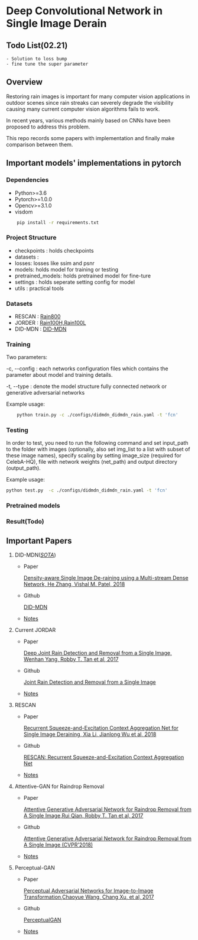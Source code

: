 Deep Convolutional Network in Single Image Derain
==================================

## Todo List(02.21)
    - Solution to loss bump
    - fine tune the super parameter

## Overview
Restoring rain images is important for many computer vision applications in outdoor scenes since rain streaks can severely degrade the visibility causing many current computer vision algorithms fails to work.

In recent years, various methods mainly based on CNNs have been proposed to address this problem.

This repo records some papers with implementation and finally make comparison between them.

## Important models' implementations in pytorch

### Dependencies
- Python>=3.6
- Pytorch>=1.0.0
- Opencv>=3.1.0
- visdom

```bash
    pip install -r requirements.txt
``` 

### Project Structure
- checkpoints : holds checkpoints
- datasets : 
- losses: losses like ssim and psnr
- models: holds model for training or testing
- pretrained_models: holds pretrained model for fine-ture
- settings : holds seperate setting config for model
- utils : practical tools 

### Datasets
- RESCAN : [Rain800](https://drive.google.com/drive/folders/0Bw2e6Q0nQQvGbi1xV1Yxd09rY2s)
- JORDER : [Rain100H,Rain100L](http://www.icst.pku.edu.cn/struct/Projects/joint_rain_removal.html)
- DID-MDN : [DID-MDN](https://drive.google.com/file/d/1cMXWICiblTsRl1zjN8FizF5hXOpVOJz4/view?usp=sharing)
### Training

Two parameters:

-c, --config : each networks configuration files which contains the parameter about model and training details.

-t, --type : denote the model structure fully connected network or generative adversarial networks

Example usage:

```bash
    python train.py -c ./configs/didmdn_didmdn_rain.yaml -t 'fcn'
``` 
### Testing

In order to test, you need to run the following command and set input_path to the folder with images (optionally, also set img_list to a list with subset of these image names), specify scaling by setting image_size (required for CelebA-HQ), file with network weights (net_path) and output directory (output_path).

Example usage:

```bash
python test.py  -c ./configs/didmdn_didmdn_rain.yaml -t 'fcn'
```

### Pretrained models


### Result(Todo)



## Important Papers

1. DID-MDN(<u>*SOTA*</u>)

    - Paper
    
         [Density-aware Single Image De-raining using a Multi-stream Dense Network, He Zhang, Vishal M. Patel, 2018](https://arxiv.org/pdf/1802.07412.pdf)
    
    - Github
    
        [DID-MDN](https://github.com/hezhangsprinter/DID-MDN)
        
    - [Notes](./Notes/DID-MDN.md)
2. Current JORDAR

    - Paper
    
         [Deep Joint Rain Detection and Removal from a Single Image, Wenhan Yang, Robby T. Tan et al, 2017](https://arxiv.org/pdf/1609.07769.pdf)
    
    - Github
    
        [Joint Rain Detection and Removal from a Single Image](https://github.com/ZhangXinNan/RainDetectionAndRemoval)
        
    - [Notes](./Notes/CJORDAR.md) 

3. RESCAN

    - Paper
    
         [Recurrent Squeeze-and-Excitation Context Aggregation Net for Single Image Deraining, Xia Li, Jianlong Wu et al, 2018](https://arxiv.org/pdf/1807.05698.pdf)
    
    - Github
    
        [RESCAN: Recurrent Squeeze-and-Excitation Context Aggregation Net](https://github.com/XiaLiPKU/RESCAN)
        
    - [Notes](./Notes/RESCAN.md) 

4. Attentive-GAN for Raindrop Removal

    - Paper
        
        [Attentive Generative Adversarial Network for Raindrop Removal from A Single Image,Rui Qian, Robby T. Tan et al, 2017](https://arxiv.org/pdf/1711.10098.pdf)
        
    - Github
    
        [Attentive Generative Adversarial Network for Raindrop Removal from A Single Image (CVPR'2018)](https://github.com/rui1996/DeRaindrop)
        
    - [Notes](./Notes/Att-GAN.md)
5. Perceptual-GAN

    - Paper
        
        [Perceptual Adversarial Networks for Image-to-Image Transformation,Chaoyue Wang, Chang Xu, et al, 2017](https://arxiv.org/pdf/1706.09138.pdf)
        
    - Github
    
        [PerceptualGAN](https://github.com/egorzakharov/PerceptualGAN)
        
    - [Notes](./Notes/P_GAN.md)

    
    

